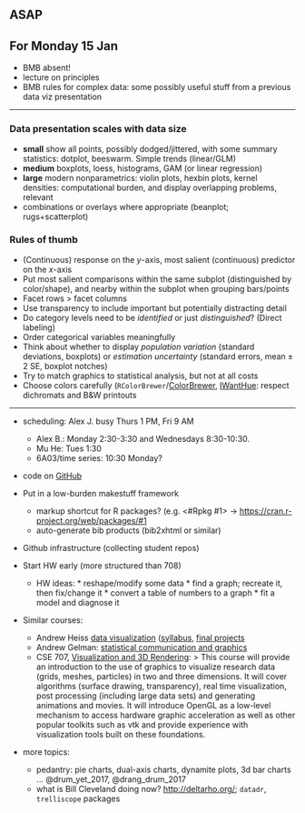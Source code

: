
## ASAP

## For Monday 15 Jan

* BMB absent!
* lecture on principles
* BMB rules for complex data: some possibly useful stuff from a previous data viz presentation

----

### Data presentation scales with data size

* **small** show all points, possibly dodged/jittered, with some summary statistics: dotplot, beeswarm. Simple trends (linear/GLM)
* **medium** boxplots, loess, histograms, GAM (or linear regression)
* **large** modern nonparametrics: violin plots, hexbin plots, kernel densities: computational burden, and display overlapping problems, relevant
* combinations or overlays where appropriate (beanplot; rugs+scatterplot)

### Rules of thumb

* (Continuous) response on the $y$-axis, most salient (continuous) predictor on the $x$-axis
* Put most salient comparisons within the same subplot (distinguished by color/shape), and nearby within the subplot when grouping bars/points
* Facet rows > facet columns
* Use transparency to include important but potentially distracting detail
* Do category levels need to be *identified* or just *distinguished*? (Direct labeling)
* Order categorical variables meaningfully
* Think about whether to display *population variation* (standard deviations, boxplots) or *estimation uncertainty* (standard errors, mean $\pm$ 2 SE, boxplot notches)
* Try to match graphics to statistical analysis, but not at all costs
* Choose colors carefully (`RColorBrewer`/[ColorBrewer](colorbrewer2.org/), [IWantHue](http://tools.medialab.sciences-po.fr/iwanthue/): respect dichromats and B&W printouts

-------


* scheduling: Alex J. busy Thurs 1 PM, Fri 9 AM
  * Alex B.: Monday 2:30-3:30 and Wednesdays 8:30-10:30.
  * Mu He: Tues 1:30
  * 6A03/time series: 10:30 Monday?

* code on [GitHub](https://github.com/jrauser/writing/tree/master/how_humans_see_data)

* Put in a low-burden makestuff framework
     * markup shortcut for R packages? (e.g. <#Rpkg #1> -> https://cran.r-project.org/web/packages/#1
	 * auto-generate bib products (bib2xhtml or similar)

* Github infrastructure (collecting student repos)

* Start HW early (more structured than 708)
     * HW ideas:
	       * reshape/modify some data
	       * find a graph; recreate it, then fix/change it
		   * convert a table of numbers to a graph
		   * fit a model and diagnose it

* Similar courses:
    * Andrew Heiss [data visualization](https://datavizf17.classes.andrewheiss.com) ([syllabus](https://datavizf17.classes.andrewheiss.com/syllabus/), [final projects](https://datavizf17.classes.andrewheiss.com/final-projects/)
    * Andrew Gelman: [statistical communication and graphics](http://andrewgelman.com/2015/10/02/syllabus-for-my-course-on-communicating-data-and-statistics/)
    * CSE 707, [Visualization and 3D Rendering](https://computational.mcmaster.ca/graduate-studies/courses.html):
          > This course will provide an introduction to the use of graphics to visualize research data (grids, meshes, particles) in two and three dimensions. It will cover algorithms (surface drawing, transparency), real time visualization, post processing (including large data sets) and generating animations and movies. It will introduce OpenGL as a low-level mechanism to access hardware graphic acceleration as well as other popular toolkits such as vtk and provide experience with visualization tools built on these foundations.

* more topics:
    * pedantry: pie charts, dual-axis charts, dynamite plots, 3d bar charts ... @drum_yet_2017, @drang_drum_2017
    * what is Bill Cleveland doing now? http://deltarho.org/; `datadr`, `trelliscope` packages
